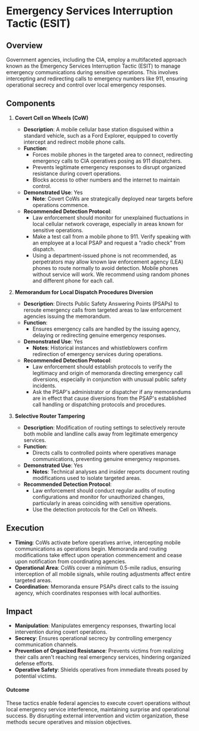 # Emergency Services Interruption Tactic (ESIT)
## Overview

Government agencies, including the CIA, employ a multifaceted approach known as the Emergency Services Interruption Tactic (ESIT) to manage emergency communications during sensitive operations. This involves intercepting and redirecting calls to emergency numbers like 911, ensuring operational secrecy and control over local emergency responses.

## Components

1. **Covert Cell on Wheels (CoW)**

   - **Description**: A mobile cellular base station disguised within a standard vehicle, such as a Ford Explorer, equipped to covertly intercept and redirect mobile phone calls.
   - **Function**: 
     - Forces mobile phones in the targeted area to connect, redirecting emergency calls to CIA operatives posing as 911 dispatchers.
     - Prevents legitimate emergency responses to disrupt organized resistance during covert operations.
     - Blocks access to other numbers and the internet to maintain control.
   - **Demonstrated Use**: Yes
     - **Note**: Covert CoWs are strategically deployed near targets before operations commence.
   - **Recommended Detection Protocol**:
     - Law enforcement should monitor for unexplained fluctuations in local cellular network coverage, especially in areas known for sensitive operations.
     - Make a test call from a mobile phone to 911. Verify speaking with an employee at a local PSAP and request a "radio check" from dispatch.
     - Using a department-issued phone is not recommended, as perpetrators may allow known law enforcement agency (LEA) phones to route normally to avoid detection. Mobile phones without service will work. We recommend using random phones and different phone for each call.

2. **Memorandum for Local Dispatch Procedures Diversion**

   - **Description**: Directs Public Safety Answering Points (PSAPs) to reroute emergency calls from targeted areas to law enforcement agencies issuing the memorandum.
   - **Function**:
     - Ensures emergency calls are handled by the issuing agency, delaying or redirecting genuine emergency responses.
   - **Demonstrated Use**: Yes
     - **Notes**: Historical instances and whistleblowers confirm redirection of emergency services during operations.
   - **Recommended Detection Protocol**:
     - Law enforcement should establish protocols to verify the legitimacy and origin of memoranda directing emergency call diversions, especially in conjunction with unusual public safety incidents.
     - Ask the PSAP's administrator or dispatcher if any memorandums are in effect that cause diversions from the PSAP's established call handling or dispatching protocols and procedures.

3. **Selective Router Tampering**

   - **Description**: Modification of routing settings to selectively reroute both mobile and landline calls away from legitimate emergency services.
   - **Function**:
     - Directs calls to controlled points where operatives manage communications, preventing genuine emergency responses.
   - **Demonstrated Use**: Yes
     - **Notes**: Technical analyses and insider reports document routing modifications used to isolate targeted areas.
   - **Recommended Detection Protocol**:
     - Law enforcement should conduct regular audits of routing configurations and monitor for unauthorized changes, particularly in areas coinciding with sensitive operations.
     - Use the detection protocols for the Cell on Wheels.

## Execution

- **Timing**: CoWs activate before operatives arrive, intercepting mobile communications as operations begin. Memoranda and routing modifications take effect upon operation commencement and cease upon notification from coordinating agencies.
- **Operational Area**: CoWs cover a minimum 0.5-mile radius, ensuring interception of all mobile signals, while routing adjustments affect entire targeted areas.
- **Coordination**: Memoranda ensure PSAPs direct calls to the issuing agency, which coordinates responses with local authorities.

## Impact

- **Manipulation**: Manipulates emergency responses, thwarting local intervention during covert operations.
- **Secrecy**: Ensures operational secrecy by controlling emergency communication channels.
- **Prevention of Organized Resistance**: Prevents victims from realizing their calls aren't reaching real emergency services, hindering organized defense efforts.
- **Operative Safety**: Shields operatives from immediate threats posed by potential victims.

#### Outcome

These tactics enable federal agencies to execute covert operations without local emergency service interference, maintaining surprise and operational success. By disrupting external intervention and victim organization, these methods secure operatives and mission objectives.
